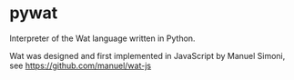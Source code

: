 pywat
=====

Interpreter of the Wat language written in Python.

Wat was designed and first implemented in JavaScript by Manuel Simoni, see
https://github.com/manuel/wat-js
